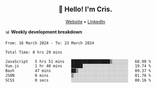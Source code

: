 
<h2 align="center">👋 Hello! I'm Cris.</h2>
<p align="center">
  <a href="https://www.criscunas.dev">Website</a> •
  <a href="https://www.linkedin.com/in/cristophercunas/">LinkedIn</a> 
</p>


📊 **Weekly development breakdown**
<!--START_SECTION:waka-->

```txt
From: 16 March 2024 - To: 23 March 2024

Total Time: 8 hrs 29 mins

JavaScript   5 hrs 51 mins   █████████████████▒░░░░░░░   68.98 %
Vue.js       1 hr 40 mins    █████░░░░░░░░░░░░░░░░░░░░   19.74 %
Bash         47 mins         ██▒░░░░░░░░░░░░░░░░░░░░░░   09.37 %
JSON         8 mins          ▒░░░░░░░░░░░░░░░░░░░░░░░░   01.76 %
SCSS         0 secs          ░░░░░░░░░░░░░░░░░░░░░░░░░   00.16 %
```

<!--END_SECTION:waka-->

